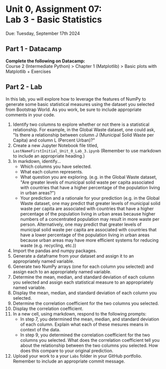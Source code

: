 # Unit 0, Assignment 07: <br> Lab 3 - Basic Statistics
Due: Tuesday, September 17th 2024

## Part 1 - Datacamp

**Complete the following on Datacamp:**<br>
Course 2 (Intermediate Python) > Chapter 1 (Matplotlib) > Basic plots with Matplotlib + Exercises

## Part 2 - Lab

In this lab, you will explore how to leverage the features of NumPy to generate some basic statistical measures using the dataset you selected from Bootstrap World.  As you work, be sure to include appropriate comments in your code.

1.  Identify two columns to explore whether or not there is a statistical relationship.  For example, in the Global Waste dataset, one could ask, "Is there a relationship between column J (Municipal Solid Waste per Capita) and column L (Percent Urban)?"  
2.  Create a new Jupyter Notebook file titled, `LastNameFirstInitial_Unit_0_Lab_3.ipynb` (Remember to use markdown to include an appropriate heading.)
3.  In markdown, identify...
      * Which columns you have selected.
      * What each column represents.
      * What question you are exploring.  (e.g. in the Global Waste dataset, "Are greater levels of municipal solid waste per capita associated with countries that have a higher percentage of the population living in urban areas?")
      * Your prediction and a rationale for your prediction (e.g. in the Global Waste dataset, one may predict that greater levels of municipal solid waste per capita are associated with countries that have a higher percentage of the population living in urban areas because higher numbers of a concentrated population may result in more waste per person.  Alternatively, one may predict that greater levels of municipal solid waste per capita are associated with countries that have a lower percentage of the population living in urban areas because urban areas may have more efficient systems for reducing waste (e.g. recycling, etc.))
4.  Import the pandas and numpy packages.
5.  Generate a dataframe from your dataset and assign it to an appropriately named variable.
6.  Generate two NumPy arrays (one for each column you selected) and assign each to an appropriately named variable.
7.  Determine the mean, median, and standard deviation of each column you selected and assign each statistical measure to an appropriately named variable.
8.  Display the mean, median, and standard deviation of each column you selected.
9.  Determine the correlation coefficient for the two columns you selected.
10.  Display the correlation coefficient.
11. In a new cell, using markdown, respond to the following prompts:
    * In step 7, you determined the mean, median, and standard deviation of each column.  Explain what each of these mesures means in context of the data.
    * In step 9, you determined the correlation coefficient for the two columns you selected.  What does the correlation coefficient tell you about the relationship between the two columns you selected.  How does this compare to your original prediction.
12.  Upload your work to a your `Labs` folder in your GitHub portfolio.  Remember to include an appropriate commit message.
